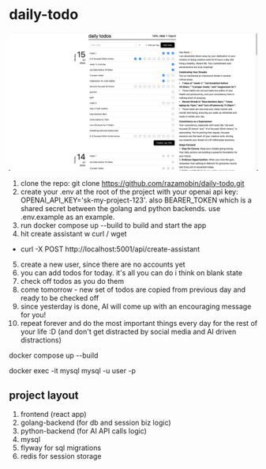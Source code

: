 # daily-todo

![App Screenshot](assets/images/screen3.png)

1. clone the repo: git clone https://github.com/razamobin/daily-todo.git
2. create your .env at the root of the project with your openai api key: OPENAI_API_KEY='sk-my-project-123'. also BEARER_TOKEN which is a shared secret between the golang and python backends. use .env.example as an example.
3. run docker compose up --build to build and start the app
4. hit create assistant w curl / wget
- curl -X POST http://localhost:5001/api/create-assistant
5. create a new user, since there are no accounts yet
6. you can add todos for today. it's all you can do i think on blank state
7. check off todos as you do them
8. come tomorrow - new set of todos are copied from previous day and ready to be checked off
9. since yesterday is done, AI will come up with an encouraging message for you!
10. repeat forever and do the most important things every day for the rest of your life :D (and don't get distracted by social media and AI driven distractions)

docker compose up --build

docker exec -it mysql mysql -u user -p

## project layout
1. frontend (react app)
2. golang-backend (for db and session biz logic)
3. python-backend (for AI API calls logic)
4. mysql
5. flyway for sql migrations
6. redis for session storage
